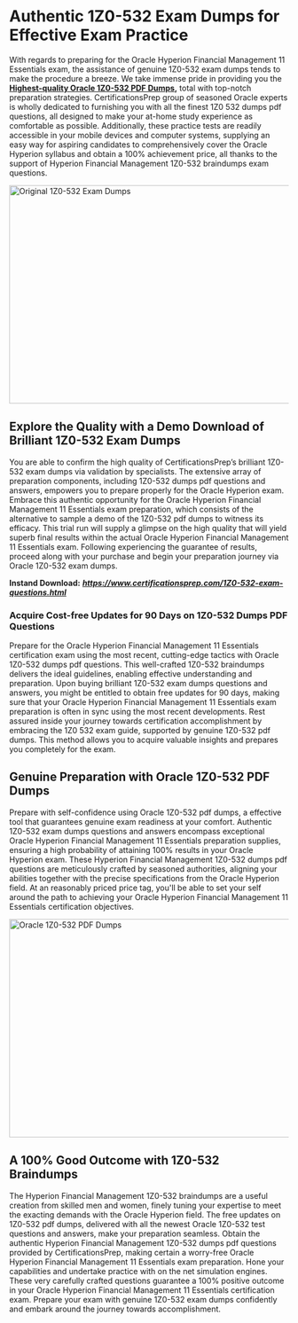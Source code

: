 <h1><strong>Authentic 1Z0-532 Exam Dumps for Effective Exam Practice</strong></h1>
<p>With regards to preparing for the Oracle Hyperion Financial Management 11 Essentials exam, the assistance of genuine 1Z0-532 exam dumps tends to make the procedure a breeze. We take immense pride in providing you the <strong><a href="https://www.certificationsprep.com/1Z0-532-exam-questions.html">Highest-quality Oracle 1Z0-532 PDF Dumps</a>,</strong> total with top-notch preparation strategies. CertificationsPrep group of seasoned Oracle experts is wholly dedicated to furnishing you with all the finest 1Z0 532 dumps pdf questions, all designed to make your at-home study experience as comfortable as possible. Additionally, these practice tests are readily accessible in your mobile devices and computer systems, supplying an easy way for aspiring candidates to comprehensively cover the Oracle Hyperion syllabus and obtain a 100% achievement price, all thanks to the support of Hyperion Financial Management 1Z0-532 braindumps exam questions.</p>
<p><img src="https://i.imgur.com/XTkKqDV.png" alt="Original 1Z0-532 Exam Dumps" width="700" height="394" /></p>
<h2><strong>Explore the Quality with a Demo Download of Brilliant 1Z0-532 Exam Dumps</strong></h2>
<p>You are able to confirm the high quality of CertificationsPrep&rsquo;s brilliant 1Z0-532 exam dumps via validation by specialists. The extensive array of preparation components, including 1Z0-532 dumps pdf questions and answers, empowers you to prepare properly for the Oracle Hyperion exam. Embrace this authentic opportunity for the Oracle Hyperion Financial Management 11 Essentials exam preparation, which consists of the alternative to sample a demo of the 1Z0-532 pdf dumps to witness its efficacy. This trial run will supply a glimpse on the high quality that will yield superb final results within the actual Oracle Hyperion Financial Management 11 Essentials exam. Following experiencing the guarantee of results, proceed along with your purchase and begin your preparation journey via Oracle 1Z0-532 exam dumps.</p>
<p><strong>Instand Download:</strong>&nbsp;<strong><a href="https://www.certificationsprep.com/1Z0-532-exam-questions.html"><em>https://www.certificationsprep.com/1Z0-532-exam-questions.html</em></a></strong></p>
<h3><strong>Acquire Cost-free Updates for 90 Days on 1Z0-532 Dumps PDF Questions</strong></h3>
<p>Prepare for the Oracle Hyperion Financial Management 11 Essentials certification exam using the most recent, cutting-edge tactics with Oracle 1Z0-532 dumps pdf questions. This well-crafted 1Z0-532 braindumps delivers the ideal guidelines, enabling effective understanding and preparation. Upon buying brilliant 1Z0-532 exam dumps questions and answers, you might be entitled to obtain free updates for 90 days, making sure that your Oracle Hyperion Financial Management 11 Essentials exam preparation is often in sync using the most recent developments. Rest assured inside your journey towards certification accomplishment by embracing the 1Z0 532 exam guide, supported by genuine 1Z0-532 pdf dumps. This method allows you to acquire valuable insights and prepares you completely for the exam.</p>
<h2><strong>Genuine Preparation with Oracle 1Z0-532 PDF Dumps</strong></h2>
<p>Prepare with self-confidence using Oracle 1Z0-532 pdf dumps, a effective tool that guarantees genuine exam readiness at your comfort. Authentic 1Z0-532 exam dumps questions and answers encompass exceptional Oracle Hyperion Financial Management 11 Essentials preparation supplies, ensuring a high probability of attaining 100% results in your Oracle Hyperion exam. These Hyperion Financial Management 1Z0-532 dumps pdf questions are meticulously crafted by seasoned authorities, aligning your abilities together with the precise specifications from the Oracle Hyperion field. At an reasonably priced price tag, you'll be able to set your self around the path to achieving your Oracle Hyperion Financial Management 11 Essentials certification objectives.</p>
<p><a href="https://www.certificationsprep.com/1Z0-532-exam-questions.html"><img src="https://i.imgur.com/DQYUJ45.png" alt="Oracle 1Z0-532 PDF Dumps" width="700" height="394" /></a></p>
<h2><strong>A 100% Good Outcome with 1Z0-532 Braindumps</strong></h2>
<p>The Hyperion Financial Management 1Z0-532 braindumps are a useful creation from skilled men and women, finely tuning your expertise to meet the exacting demands with the Oracle Hyperion field. The free updates on 1Z0-532 pdf dumps, delivered with all the newest Oracle 1Z0-532 test questions and answers, make your preparation seamless. Obtain the authentic Hyperion Financial Management 1Z0-532 dumps pdf questions provided by CertificationsPrep, making certain a worry-free Oracle Hyperion Financial Management 11 Essentials exam preparation. Hone your capabilities and undertake practice with on the net simulation engines. These very carefully crafted questions guarantee a 100% positive outcome in your Oracle Hyperion Financial Management 11 Essentials certification exam. Prepare your exam with genuine 1Z0-532 exam dumps confidently and embark around the journey towards accomplishment.</p>
